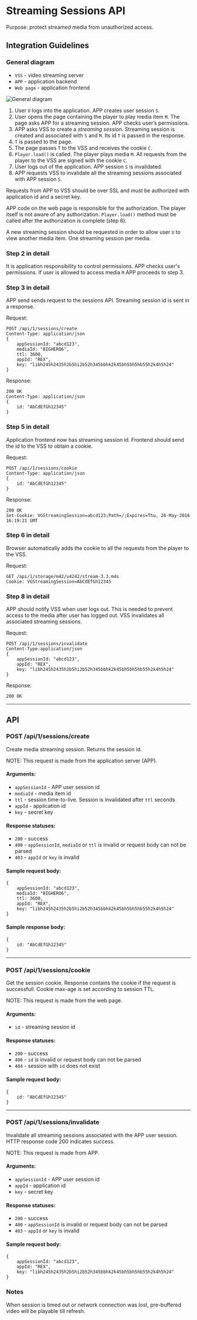 # Streaming Sessions API #

Purpose: protect streamed media from unauthorized access.

## Integration Guidelines ##

### General diagram

- `VSS` - video streaming server
- `APP` - application backend
- `Web page` - application frontend

![](sessions.png "General diagram")

1. User `U` logs into the application. APP creates user session `S`.
2. User opens the page containing the player to play media item `M`. The page asks APP for a streaming session. APP checks user’s permissions.
3. APP asks VSS to create a *streaming session*. Streaming session is created and associated with `S` and `M`. Its id `T` is passed in the response.
4. `T` is passed to the page.
5. The page passes `T` to the VSS and receives the cookie `C`.
6. `Player.load()` is called. The player plays media `M`. All requests from the player to the VSS are signed with the cookie `C`.
7. User logs out of the application. APP session `S` is invalidated.
8. APP requests VSS to invalidate all the streaming sessions associated with APP session `S`.

Requests from APP to VSS should be over SSL and must be authorized with application id and a secret key.

APP code on the web page is responsible for the authorization. The player itself is not aware of any authorization. `Player.load()` method must be called after the authorization is complete (step 6).

A new streaming session should be requested in order to allow user `U` to view another media item. One streaming session per media.

### Step 2 in detail

It is application responsibility to control permissions. APP checks user's permissions. If user is allowed to access media `M` APP proceeds to step 3.

### Step 3 in detail

APP send sends request to the sessions API. Streaming session id is sent in a response.

Request:

```
POST /api/1/sessions/create
Content-Type: application/json
{
    appSessionId: "abcd123",
    mediaId: "BIGHERO6",
    ttl: 3600,
    appId: "REX",
    key: "libh245h2435h2b5hi2b52h345bbhk2k45bh5bh5hb55h2k4h5h24"
}
```

Response:

```
200 OK
Content-Type: application/json
{
    id: "AbCdEfGh12345"
}
```

### Step 5 in detail

Application frontend now has streaming session id. Frontend should send the id to the VSS to obtain a cookie.

Request:

```
POST /api/1/sessions/cookie
Content-Type: application/json
{
    id: "AbCdEfGh12345"
}
```

Response:

```
200 OK
Set-Cookie: VGStreamingSession=abcd123;Path=/;Expires=Thu, 26-May-2016 16:19:21 GMT
```

### Step 6 in detail

Browser automatically adds the cookie to all the requests from the player to the VSS.

Request:

```
GET /api/1/storage/m42/v4242/stream-3.3.m4s
Cookie: VGStreamingSession=AbCdEfGh12345
```

### Step 8 in detail

APP should notify VSS when user logs out. This is needed to prevent access to the media after user has logged out.
VSS invalidates all associated streaming sessions.

Request:

```
POST /api/1/sessions/invalidate
Content-Type:application/json
{
    appSessionId: "abcd123",
    appId: "REX",
    key: "libh245h2435h2b5hi2b52h345bbhk2k45bh5bh5hb55h2k4h5h24"
}
```

Response:
```
200 OK
```

---

## API ##

### POST /api/1/sessions/create ###

Create media streaming session. Returns the session id.

NOTE: This request is made from the application server (APP).

#### Arguments:

- `appSessionId` - APP user session id
- `mediaId` - media item id
- `ttl` - session time-to-live. Session is invalidated after `ttl` seconds
- `appId` - application id
- `key` - secret key

#### Response statuses:

- `200` - success
- `400` - `appSessionId`, `mediaId` or `ttl` is invalid or request body can not be parsed
- `403` - `appId` or `key` is invalid

#### Sample request body:

```
{
    appSessionId: "abcd123",
    mediaId: "BIGHERO6",
    ttl: 3600,
    appId: "REX",
    key: "libh245h2435h2b5hi2b52h345bbhk2k45bh5bh5hb55h2k4h5h24"
}
```

#### Sample response body:

```
{
    id: "AbCdEfGh12345"
}
```

---

### POST /api/1/sessions/cookie ###

Get the session cookie. Response contains the cookie if the request is successfull. Cookie max-age is set according to session TTL.

NOTE: This request is made from the web page.

#### Arguments:

- `id` - streaming session id

#### Response statuses:

- `200` - success
- `400` - `id` is invalid or request body can not be parsed
- `404` - session with `id` does not exist

#### Sample request body:
```
{
    id: "AbCdEfGh12345"
}
```

---

### POST /api/1/sessions/invalidate ###

Invalidate all streaming sessions associated with the APP user session.
HTTP response code 200 indicates success.

NOTE: This request is made from APP.

#### Arguments:

- `appSessionId` - APP user session id
- `appId` - application id
- `key` - secret key

#### Response statuses:

- `200` - success
- `400` - `appSessionId` is invalid or request body can not be parsed
- `403` - `appId` or `key` is invalid

#### Sample request body:

```
{
    appSessionId: "abcd123",
    appId: "REX",
    key: "libh245h2435h2b5hi2b52h345bbhk2k45bh5bh5hb55h2k4h5h24"
}
```
### Notes ###

When session is timed out or network connection was lost, pre-buffered video will be playable till refresh. 